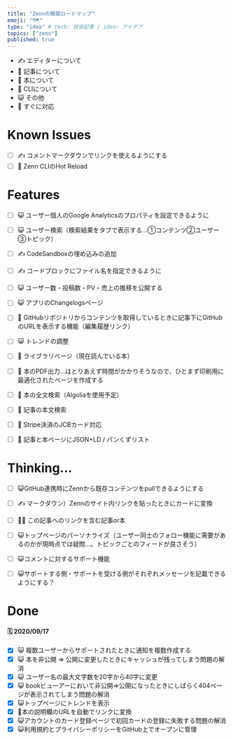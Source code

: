 ```yaml
---
title: "Zennの開発ロードマップ"
emoji: "🗺"
type: "idea" # tech: 技術記事 / idea: アイデア
topics: ["zenn"]
published: true
---
```


- ✍️ エディターについて
- 📑 記事について
- 📘 本について
- 🔨 CLIについて
- 😺 その他
- 🚩 すぐに対応

# Known Issues
- [ ] ✍️ コメントマークダウンでリンクを使えるようにする
- [ ] 🔨 Zenn CLIのHot Reload

# Features
- [ ] 😺 ユーザー個人のGoogle Analyticsのプロパティを設定できるように
- [ ] 😺 ユーザー検索（検索結果をタブで表示する...①コンテンツ②ユーザー③トピック）
- [ ] ✍️ CodeSandboxの埋め込みの追加
- [ ] ✍️ コードブロックにファイル名を指定できるように
- [ ] 😺 ユーザー数・投稿数・PV・売上の推移を公開する
- [ ] 😺 アプリのChangelogsページ
- [ ] 📑 GitHubリポジトリからコンテンツを取得しているときに記事下にGitHubのURLを表示する機能（編集履歴リンク）
- [ ] 😺 トレンドの調整
- [ ] 📘 ライブラリページ（現在読んでいる本）
- [ ] 📘 本のPDF出力…はとりあえず時間がかかりそうなので、ひとまず印刷用に最適化されたページを作成する
- [ ] 📘 本の全文検索（Algoliaを使用予定）
- [ ] 📘 記事の本文検索
- [ ] 📘 Stripe決済のJCBカード対応
- [ ] 📑 記事と本ページにJSON+LD / パンくずリスト



# Thinking...
- [ ] 😺GitHub連携時にZennから既存コンテンツをpullできるようにする
- [ ] ✍️ マークダウン）Zennのサイト内リンクを貼ったときにカードに変換
- [ ] 📘📑 この記事へのリンクを含む記事or本
- [ ] 😺トップページのパーソナライズ（ユーザー同士のフォロー機能に需要があるのかが現時点では疑問…。トピックごとのフィードが良さそう）
- [ ] 😺コメントに対するサポート機能
- [ ] 😺サポートする側・サポートを受ける側がそれぞれメッセージを記載できるようにする？


# Done
#### 🗓 2020/09/17
- [x] 😺 複数ユーザーからサポートされたときに通知を複数作成する
- [x] 😺 本を非公開 => 公開に変更したときにキャッシュが残ってしまう問題の解消
- [x] 😺 ユーザー名の最大文字数を20字から40字に変更
- [x] 😺 bookビューアーにおいて非公開=>公開になったときにしばらく404ページが表示されてしまう問題の解消
- [x] 😺トップページにトレンドを表示
- [x] 📘本の説明欄のURLを自動でリンクに変換
- [x] 😺アカウントのカード登録ページで初回カードの登録に失敗する問題の解消
- [x] 😺利用規約とプライバシーポリシーをGitHub上でオープンに管理
